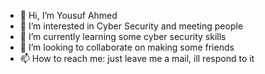 - 👋 Hi, I’m Yousuf Ahmed
- 👀 I’m interested in Cyber Security and meeting people
- 🌱 I’m currently learning some cyber security skills
- 💞️ I’m looking to collaborate on making some friends
- 📫 How to reach me: just leave me a mail, ill respond to it

<!---
Yousuf-Ahmed06/Yousuf-Ahmed06 is a ✨ special ✨ repository because its `README.md` (this file) appears on your GitHub profile.
You can click the Preview link to take a look at your changes.
--->
